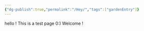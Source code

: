 ```yaml
---
{"dg-publish":true,"permalink":"/Hey/","tags":["gardenEntry"]}
---
```



hello ! This is a test page 0:)
Welcome !
